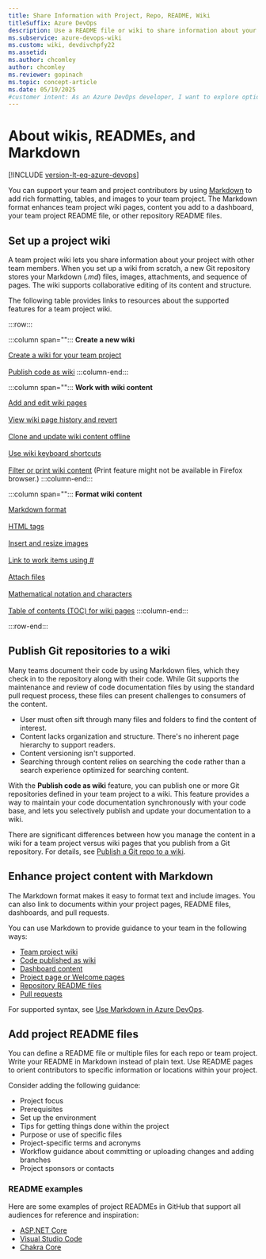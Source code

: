 ```yaml
---
title: Share Information with Project, Repo, README, Wiki
titleSuffix: Azure DevOps
description: Use a README file or wiki to share information about your project or repository with your team or contributors in Azure DevOps. 
ms.subservice: azure-devops-wiki
ms.custom: wiki, devdivchpfy22
ms.assetid:  
ms.author: chcomley
author: chcomley
ms.reviewer: gopinach
ms.topic: concept-article
ms.date: 05/19/2025
#customer intent: As an Azure DevOps developer, I want to explore options for sharing information about my project and Git repositories, so I can best support my project users and contributors.
---
```


# About wikis, READMEs, and Markdown

[!INCLUDE [version-lt-eq-azure-devops](../../includes/version-lt-eq-azure-devops.md)]

You can support your team and project contributors by using [Markdown](https://en.wikipedia.org/wiki/Markdown) to add rich formatting, tables, and images to your team project. The Markdown format enhances team project wiki pages, content you add to a dashboard, your team project README file, or other repository README files.  

## Set up a project wiki

A team project wiki lets you share information about your project with other team members. When you set up a wiki from scratch, a new Git repository stores your Markdown (_.md_) files, images, attachments, and sequence of pages. The wiki supports collaborative editing of its content and structure.

The following table provides links to resources about the supported features for a team project wiki.

:::row:::

   :::column span="":::
   **Create a new wiki**

   [Create a wiki for your team project](wiki-create-repo.md) <br><br>
   [Publish code as wiki](publish-repo-to-wiki.md)
   :::column-end:::

   :::column span="":::
   **Work with wiki content**

   [Add and edit wiki pages](add-edit-wiki.md) <br><br>
   [View wiki page history and revert](wiki-view-history.md) <br><br>
   [Clone and update wiki content offline](wiki-update-offline.md) <br><br>
   [Use wiki keyboard shortcuts](../navigation/keyboard-shortcuts.md#wiki-keyboard-shortcuts) <br><br>
   [Filter or print wiki content](filter-print-wiki.md) (Print feature might not be available in Firefox browser.)
   :::column-end:::

   :::column span="":::
   **Format wiki content**

   [Markdown format](markdown-guidance.md) <br><br>
   [HTML tags](markdown-guidance.md#html) <br><br>
   [Insert and resize images](markdown-guidance.md#images) <br><br>
   [Link to work items using #](markdown-guidance.md#link-work-items) <br><br>
   [Attach files](markdown-guidance.md#attach) <br><br>
   [Mathematical notation and characters](markdown-guidance.md#math-notation) <br><br>
   [Table of contents (TOC) for wiki pages](markdown-guidance.md#toc-wiki)
   :::column-end:::

:::row-end:::

## Publish Git repositories to a wiki  

Many teams document their code by using Markdown files, which they check in to the repository along with their code. While Git supports the maintenance and review of code documentation files by using the standard pull request process, these files can present challenges to consumers of the content.

- User must often sift through many files and folders to find the content of interest.
- Content lacks organization and structure. There's no inherent page hierarchy to support readers.
- Content versioning isn't supported.
- Searching through content relies on searching the code rather than a search experience optimized for searching content.

With the **Publish code as wiki** feature, you can publish one or more Git repositories defined in your team project to a wiki. This feature provides a way to maintain your code documentation synchronously with your code base, and lets you selectively publish and update your documentation to a wiki.  

There are significant differences between how you manage the content in a wiki for a team project versus wiki pages that you publish from a Git repository. For details, see [Publish a Git repo to a wiki](publish-repo-to-wiki.md).

## Enhance project content with Markdown

The Markdown format makes it easy to format text and include images. You can also link to documents within your project pages, README files, dashboards, and pull requests.

You can use Markdown to provide guidance to your team in the following ways:

- [Team project wiki](add-edit-wiki.md)
- [Code published as wiki](publish-repo-to-wiki.md)
- [Dashboard content](../../report/dashboards/add-markdown-to-dashboard.md)  
- [Project page or Welcome pages](../../organizations/projects/project-vision-status.md)
- [Repository README files](../../repos/git/create-a-readme.md)
- [Pull requests](../../repos/git/pull-requests.md)

For supported syntax, see [Use Markdown in Azure DevOps](markdown-guidance.md).

## Add project README files

You can define a README file or multiple files for each repo or team project. Write your README in Markdown instead of plain text. Use README pages to orient contributors to specific information or locations within your project.

Consider adding the following guidance:

- Project focus
- Prerequisites
- Set up the environment
- Tips for getting things done within the project
- Purpose or use of specific files
- Project-specific terms and acronyms
- Workflow guidance about committing or uploading changes and adding branches
- Project sponsors or contacts  

### README examples

Here are some examples of project READMEs in GitHub that support all audiences for reference and inspiration:

- [ASP.NET Core](https://github.com/aspnet/Home)
- [Visual Studio Code](https://github.com/Microsoft/vscode)
- [Chakra Core](https://github.com/Microsoft/ChakraCore)